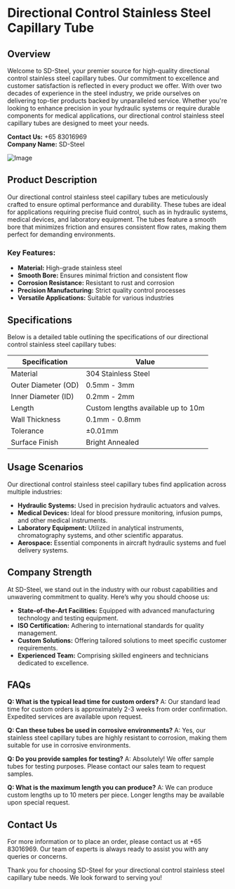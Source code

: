 # Directional Control Stainless Steel Capillary Tube

## Overview

Welcome to SD-Steel, your premier source for high-quality directional control stainless steel capillary tubes. Our commitment to excellence and customer satisfaction is reflected in every product we offer. With over two decades of experience in the steel industry, we pride ourselves on delivering top-tier products backed by unparalleled service. Whether you're looking to enhance precision in your hydraulic systems or require durable components for medical applications, our directional control stainless steel capillary tubes are designed to meet your needs.

**Contact Us:** +65 83016969  
**Company Name:** SD-Steel

![Image](https://github.com/user-attachments/assets/2567258e-e124-4816-932d-1809bd27ef0b)

## Product Description

Our directional control stainless steel capillary tubes are meticulously crafted to ensure optimal performance and durability. These tubes are ideal for applications requiring precise fluid control, such as in hydraulic systems, medical devices, and laboratory equipment. The tubes feature a smooth bore that minimizes friction and ensures consistent flow rates, making them perfect for demanding environments.

### Key Features:
- **Material:** High-grade stainless steel
- **Smooth Bore:** Ensures minimal friction and consistent flow
- **Corrosion Resistance:** Resistant to rust and corrosion
- **Precision Manufacturing:** Strict quality control processes
- **Versatile Applications:** Suitable for various industries

## Specifications

Below is a detailed table outlining the specifications of our directional control stainless steel capillary tubes:

| Specification | Value |
|---------------|-------|
| Material      | 304 Stainless Steel |
| Outer Diameter (OD) | 0.5mm - 3mm |
| Inner Diameter (ID) | 0.2mm - 2mm |
| Length        | Custom lengths available up to 10m |
| Wall Thickness | 0.1mm - 0.8mm |
| Tolerance     | ±0.01mm |
| Surface Finish | Bright Annealed |

## Usage Scenarios

Our directional control stainless steel capillary tubes find application across multiple industries:

- **Hydraulic Systems:** Used in precision hydraulic actuators and valves.
- **Medical Devices:** Ideal for blood pressure monitoring, infusion pumps, and other medical instruments.
- **Laboratory Equipment:** Utilized in analytical instruments, chromatography systems, and other scientific apparatus.
- **Aerospace:** Essential components in aircraft hydraulic systems and fuel delivery systems.

## Company Strength

At SD-Steel, we stand out in the industry with our robust capabilities and unwavering commitment to quality. Here’s why you should choose us:

- **State-of-the-Art Facilities:** Equipped with advanced manufacturing technology and testing equipment.
- **ISO Certification:** Adhering to international standards for quality management.
- **Custom Solutions:** Offering tailored solutions to meet specific customer requirements.
- **Experienced Team:** Comprising skilled engineers and technicians dedicated to excellence.

## FAQs

**Q: What is the typical lead time for custom orders?**
A: Our standard lead time for custom orders is approximately 2-3 weeks from order confirmation. Expedited services are available upon request.

**Q: Can these tubes be used in corrosive environments?**
A: Yes, our stainless steel capillary tubes are highly resistant to corrosion, making them suitable for use in corrosive environments.

**Q: Do you provide samples for testing?**
A: Absolutely! We offer sample tubes for testing purposes. Please contact our sales team to request samples.

**Q: What is the maximum length you can produce?**
A: We can produce custom lengths up to 10 meters per piece. Longer lengths may be available upon special request.

## Contact Us

For more information or to place an order, please contact us at +65 83016969. Our team of experts is always ready to assist you with any queries or concerns.

Thank you for choosing SD-Steel for your directional control stainless steel capillary tube needs. We look forward to serving you!